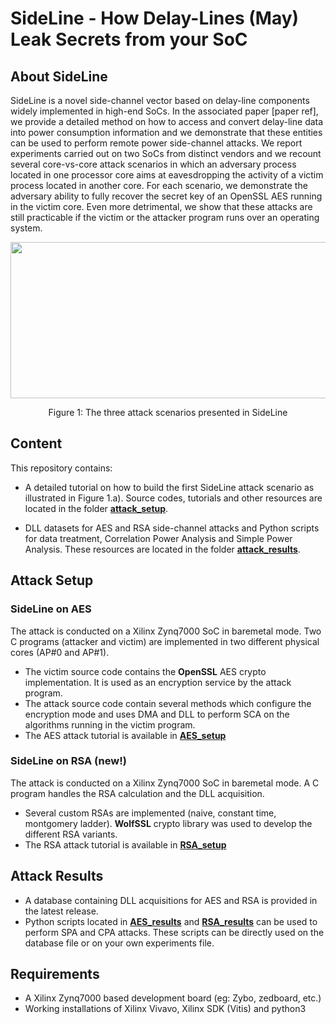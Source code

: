 # SideLine - How Delay-Lines (May) Leak Secrets from your SoC

## About SideLine

SideLine is a novel side-channel vector based on delay-line components widely implemented in high-end SoCs. In the associated paper [paper ref], we provide a detailed method on how to access and convert delay-line data into power consumption information and we demonstrate that these entities can be used to perform remote power side-channel attacks. We report experiments carried out on two SoCs from distinct vendors and we recount several core-vs-core attack scenarios in which an adversary process located in one processor core aims at eavesdropping the activity of a victim process located in another core. For each scenario, we demonstrate the adversary ability to fully recover the secret key of an OpenSSL AES running in the victim core. Even more detrimental, we show that these attacks are still practicable if the victim or the attacker program runs over an operating system.

<p align="center">
<img src="https://user-images.githubusercontent.com/67143135/85726797-bac67600-b6f6-11ea-9162-8daf8975c3bd.png" width="700" height="250">
</p>
<p align="center"> Figure 1: The three attack scenarios presented in SideLine<p align="center">
  
## Content

This repository contains:
- A detailed tutorial on how to build the first SideLine attack scenario as illustrated in Figure 1.a). Source codes, tutorials and other resources are located in the folder [**attack_setup**](https://github.com/Remote-HWA/SideLine/tree/master/attack_setup).

- DLL datasets for AES and RSA side-channel attacks and Python scripts for data treatment, Correlation Power Analysis and Simple Power Analysis. These resources are located in the folder [**attack_results**](https://github.com/Remote-HWA/SideLine/tree/master/attack_results). 

## Attack Setup

### SideLine on AES
The attack is conducted on a Xilinx Zynq7000 SoC in baremetal mode. Two C programs (attacker and victim) are implemented in two different physical cores (AP#0 and AP#1). 
- The victim source code contains the **OpenSSL**  AES crypto implementation. It is used as an encryption service by the attack program.
- The attack source code contain several methods which configure the encryption mode and uses DMA and DLL to perform SCA on the algorithms running in the victim program.
- The AES attack tutorial is available in [**AES_setup**](https://github.com/Remote-HWA/SideLine/tree/master/attack_setup/AES_setup)

### SideLine on RSA (new!)
The attack is conducted on a Xilinx Zynq7000 SoC in baremetal mode. A C program handles the RSA calculation and the DLL acquisition. 
- Several custom RSAs are implemented (naive, constant time, montgomery ladder). **WolfSSL** crypto library was used to develop the different RSA variants.
- The RSA attack tutorial is available in [**RSA_setup**](https://github.com/Remote-HWA/SideLine/tree/master/attack_setup/RSA_setup)

## Attack Results

- A database containing DLL acquisitions for AES and RSA is provided in the latest release. 
- Python scripts located in [**AES_results**](https://github.com/Remote-HWA/SideLine/tree/master/attack_results/AES_results) and [**RSA_results**](https://github.com/Remote-HWA/SideLine/tree/master/attack_results/RSA_results) can be used to perform SPA and CPA attacks. These scripts can be directly used on the database file or on your own experiments file. 

## Requirements
- A Xilinx Zynq7000 based development board (eg: Zybo, zedboard, etc.)
- Working installations of Xilinx Vivavo, Xilinx SDK (Vitis) and python3










